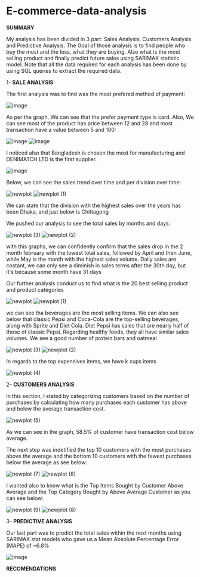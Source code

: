 # E-commerce-data-analysis
 **SUMMARY**
 
 My analysis has been divided in 3 part: Sales Analysis, Customers Analysis and Predictive Analysis. The Goal of those analysis is to find people who buy the most and the less, what they are buying. Also what is the most selling product and finally predict future sales using SARIMAX statistic model. Note that all the data required for each analysis has been done by using SQL queries to extract the required data.

 1- **SALE ANALYSIS**

 The first analysis was to find was the most prefered method of payment:

 ![image](https://github.com/user-attachments/assets/0864a31c-a4c3-4b68-bf4e-c4f735f1696f)

As per the graph, We can see that the prefer payment type is card. Also, We can see most of the product has price between 12 and 28 and most transaction have a value between 5 and 100:

![image](https://github.com/user-attachments/assets/ca8407db-3555-49a2-b57b-00935447df62)
![image](https://github.com/user-attachments/assets/f010ae98-ec84-40bc-9971-bed2c64b498e)

I noticed also that Bangladesh is chosen the most for manufacturing and DENIMATCH LTD is the first supplier.

![image](https://github.com/user-attachments/assets/f9128974-8e72-4059-822b-2dda7efb6a6a)

Below, we can see the sales trend over time and per division over time:

![newplot](https://github.com/user-attachments/assets/1a6b88f4-82d6-4c1e-9064-9a32eb86e664)
![newplot (1)](https://github.com/user-attachments/assets/d2a3c762-2aa0-4d6c-8e9e-6f2084e89ff4)

We can state that the division with the highest sales over the years has been Dhaka, and just below is Chittagong

We pushed our analysis to see the total sales by months and days:

![newplot (3)](https://github.com/user-attachments/assets/5143340e-aec6-479b-bebe-151ce15fd844)
![newplot (2)](https://github.com/user-attachments/assets/d4344ced-75d0-45c4-86a4-3e72a166d6ae)

with this graphs, we can confidently confirm that the sales drop in the 2 month february with the lowest total sales, followed by April and then June, while May is the month with the highest sales volume. Daily sales are costant, we can only see a diminish in sales terms after the 30th day, but it's because some month have 31 days


Our further analysis conduct us to find what is the 20 best selling product and product categories

![newplot](https://github.com/user-attachments/assets/2f5119c9-34a8-449f-80ce-043ebd691316)
![newplot (1)](https://github.com/user-attachments/assets/920eb25c-07d3-4b9f-ab58-59e32f1a09a6)

we can see tha beverages are the most selling items. We can also see below that classic Pepsi and Coca-Cola are the top-selling beverages, along with Sprite and Diet Cola. Diet Pepsi has sales that are nearly half of those of classic Pepsi. Regarding healthy foods, they all have similar sales volumes. We see a good number of protein bars and oatmeal

![newplot (3)](https://github.com/user-attachments/assets/a3c494c5-5c5a-4c1c-80e9-8e32e44cd07a)
![newplot (2)](https://github.com/user-attachments/assets/81d45d1f-bfc9-407b-b0cf-67e11ebbccb8)

In regards to the top expensives items, we have k cups items

![newplot (4)](https://github.com/user-attachments/assets/cfe6f137-20ea-4d4b-b24e-2a20c61982e3)

2- **CUSTOMERS ANALYSIS**

in this section, I stated by categorizing customers based on the number of purchases by calculating how many purchases each customer has above and below the average transaction cost.

![newplot (5)](https://github.com/user-attachments/assets/f6755428-8a47-4134-bb45-282c83249dde)

As we can see in the graph, 58.5% of customer have transaction cost below average.

The next step was indetified the top 10 customers with the most purchases above the average and the bottom 10 customers with the fewest purchases below the average as see below:

![newplot (7)](https://github.com/user-attachments/assets/c38c02e8-1c68-4af7-bf91-d188b671ce1d)
![newplot (6)](https://github.com/user-attachments/assets/dc6889bb-807e-48a1-88f2-bf7185d024ad)

I wanted also to know what is the Top Items Bought by Customer Above Average and the Top Category Bought by Above Average Customer as you can see below:

![newplot (9)](https://github.com/user-attachments/assets/14e85f13-823e-4b2f-8cfb-4958750e560c)
![newplot (8)](https://github.com/user-attachments/assets/cadd26e2-828c-407e-bcf4-909a7634ba73)

3- **PREDICTIVE ANALYSIS**

Our last part was to predict the total sales within the next months using SARIMAX stat models who gave us a Mean Absolute Percentage Error (MAPE) of ~6.8%

![image](https://github.com/user-attachments/assets/e1fffeca-d8ff-4e23-b139-375e3514f5dc)

 **RECOMENDATIONS**

 
